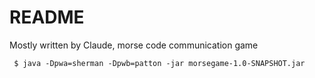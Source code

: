 # README

Mostly written by Claude, morse code communication game


```shell
 $ java -Dpwa=sherman -Dpwb=patton -jar morsegame-1.0-SNAPSHOT.jar
```